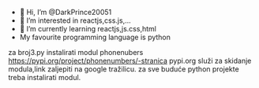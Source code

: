 - 👋 Hi, I’m @DarkPrince20051
- 👀 I’m interested in reactjs,css.js,...
- 🌱 I’m currently learning reactjs,js.css,html
- My favourite programming language is python


za broj3.py instalirati modul phonenubers
https://pypi.org/project/phonenumbers/-stranica pypi.org služi za skidanje modula,link zaljepiti na google tražilicu.
za sve buduće python projekte treba instalirati modul.
